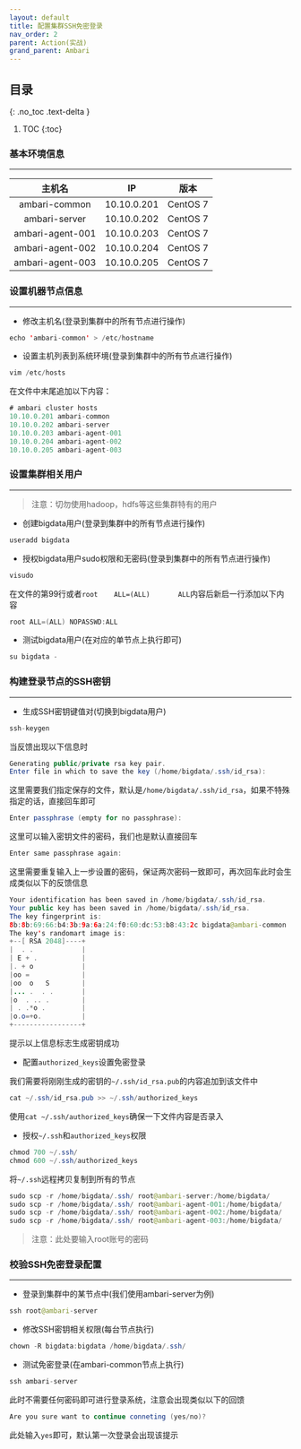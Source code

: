 ```yaml
---
layout: default
title: 配置集群SSH免密登录
nav_order: 2
parent: Action(实战)
grand_parent: Ambari
---
```


## 目录
{: .no_toc .text-delta }

1. TOC
{:toc}


### 基本环境信息

---

|主机名|IP|版本|
|:---:|---|---|
|ambari-common|10.10.0.201|CentOS 7|
|ambari-server|10.10.0.202|CentOS 7|
|ambari-agent-001|10.10.0.203|CentOS 7|
|ambari-agent-002|10.10.0.204|CentOS 7|
|ambari-agent-003|10.10.0.205|CentOS 7|

### 设置机器节点信息

---

- 修改主机名(登录到集群中的所有节点进行操作)

```java
echo 'ambari-common' > /etc/hostname
```

- 设置主机列表到系统环境(登录到集群中的所有节点进行操作)

```java
vim /etc/hosts
```

在文件中末尾追加以下内容：

```java
# ambari cluster hosts
10.10.0.201 ambari-common
10.10.0.202 ambari-server
10.10.0.203 ambari-agent-001
10.10.0.204 ambari-agent-002
10.10.0.205 ambari-agent-003
```

### 设置集群相关用户

---

> 注意：切勿使用hadoop，hdfs等这些集群特有的用户

- 创建bigdata用户(登录到集群中的所有节点进行操作)

```java
useradd bigdata
```

- 授权bigdata用户sudo权限和无密码(登录到集群中的所有节点进行操作)

```java
visudo
```

在文件的第99行或者`root    ALL=(ALL)       ALL`内容后新启一行添加以下内容

```java
root ALL=(ALL) NOPASSWD:ALL
```

- 测试bigdata用户(在对应的单节点上执行即可)

```java
su bigdata -
```

### 构建登录节点的SSH密钥

---

- 生成SSH密钥键值对(切换到bigdata用户)

```java
ssh-keygen
```

当反馈出现以下信息时

```java
Generating public/private rsa key pair.
Enter file in which to save the key (/home/bigdata/.ssh/id_rsa):
```

这里需要我们指定保存的文件，默认是`/home/bigdata/.ssh/id_rsa`，如果不特殊指定的话，直接回车即可

```java
Enter passphrase (empty for no passphrase):
```

这里可以输入密钥文件的密码，我们也是默认直接回车

```java
Enter same passphrase again:
```

这里需要重复输入上一步设置的密码，保证两次密码一致即可，再次回车此时会生成类似以下的反馈信息

```java
Your identification has been saved in /home/bigdata/.ssh/id_rsa.
Your public key has been saved in /home/bigdata/.ssh/id_rsa.
The key fingerprint is:
8b:8b:69:66:b4:3b:9a:6a:24:f0:60:dc:53:b8:43:2c bigdata@ambari-common
The key's randomart image is:
+--[ RSA 2048]----+
|  . .            |
| E + .           |
|. + o            |
|oo =             |
|oo  o   S        |
|... .  . .       |
|o  . .. .        |
| . .*o .         |
|o.o=+o.          |
+-----------------+
```

提示以上信息标志生成密钥成功

- 配置`authorized_keys`设置免密登录

我们需要将刚刚生成的密钥的`~/.ssh/id_rsa.pub`的内容追加到该文件中

```java
cat ~/.ssh/id_rsa.pub >> ~/.ssh/authorized_keys
```

使用`cat ~/.ssh/authorized_keys`确保一下文件内容是否录入

- 授权`~/.ssh`和`authorized_keys`权限

```java
chmod 700 ~/.ssh/
chmod 600 ~/.ssh/authorized_keys
```

将`~/.ssh`远程拷贝复制到所有的节点

```java
sudo scp -r /home/bigdata/.ssh/ root@ambari-server:/home/bigdata/
sudo scp -r /home/bigdata/.ssh/ root@ambari-agent-001:/home/bigdata/
sudo scp -r /home/bigdata/.ssh/ root@ambari-agent-002:/home/bigdata/
sudo scp -r /home/bigdata/.ssh/ root@ambari-agent-003:/home/bigdata/
```

> 注意：此处要输入root账号的密码

### 校验SSH免密登录配置

---

- 登录到集群中的某节点中(我们使用ambari-server为例)

```java
ssh root@ambari-server
```

- 修改SSH密钥相关权限(每台节点执行)

```java
chown -R bigdata:bigdata /home/bigdata/.ssh/
```

- 测试免密登录(在ambari-common节点上执行)

```java
ssh ambari-server
```

此时不需要任何密码即可进行登录系统，注意会出现类似以下的回馈

```java
Are you sure want to continue conneting (yes/no)?
```

此处输入`yes`即可，默认第一次登录会出现该提示